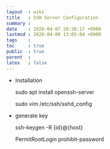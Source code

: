```yaml
---
layout  : wiki
title   : SSH Server Configuration
summary : 
date    : 2020-04-07 20:36:17 +0900
lastmod : 2020-04-08 13:05:04 +0900
tags    : 
toc     : true
public  : true
parent  : 
latex   : false
---
```

- Installation

    sudo apt install openssh-server

    sudo vim /etc/ssh/sshd_config

- generate key

    ssh-keygen -R {id}@{host}

    PermitRootLogin prohibit-password
